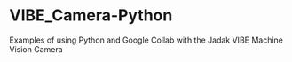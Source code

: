 # VIBE_Camera-Python
Examples of using Python and Google Collab with the Jadak VIBE Machine Vision Camera

